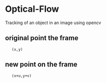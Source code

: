 # Optical-Flow
Tracking of an object in an image using opencv

## original point the frame 
  ```
     (x,y)
  ```
## new point on the frame 
  ```
     (x+u,y+v)
  ```
